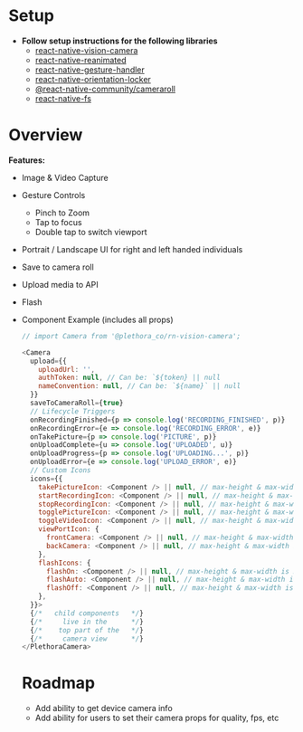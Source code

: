 # Setup

- **Follow setup instructions for the following libraries**
  - [react-native-vision-camera](https://github.com/mrousavy/react-native-vision-camera)
  - [react-native-reanimated](https://github.com/software-mansion/react-native-reanimated)
  - [react-native-gesture-handler](https://github.com/software-mansion/react-native-gesture-handler)
  - [react-native-orientation-locker](https://github.com/wonday/react-native-orientation-locker)
  - [@react-native-community/cameraroll](https://github.com/react-native-cameraroll/react-native-cameraroll)
  - [react-native-fs](https://github.com/itinance/react-native-fs)

# Overview

**Features:**

- Image & Video Capture
- Gesture Controls
  - Pinch to Zoom
  - Tap to focus
  - Double tap to switch viewport
- Portrait / Landscape UI for right and left handed individuals
- Save to camera roll
- Upload media to API
- Flash
- Component Example (includes all props)

  ```javascript
  // import Camera from '@plethora_co/rn-vision-camera';

  <Camera
    upload={{
      uploadUrl: '',
      authToken: null, // Can be: `${token} || null
      nameConvention: null, // Can be: `${name}` || null
    }}
    saveToCameraRoll={true}
    // Lifecycle Triggers
    onRecordingFinished={p => console.log('RECORDING_FINISHED', p)}
    onRecordingError={e => console.log('RECORDING_ERROR', e)}
    onTakePicture={p => console.log('PICTURE', p)}
    onUploadComplete={u => console.log('UPLOADED', u)}
    onUploadProgress={p => console.log('UPLOADING...', p)}
    onUploadError={e => console.log('UPLOAD_ERROR', e)}
    // Custom Icons
    icons={{
      takePictureIcon: <Component /> || null, // max-height & max-width is 90
      startRecordingIcon: <Component /> || null, // max-height & max-width is 90
      stopRecordingIcon: <Component /> || null, // max-height & max-width is 90
      togglePictureIcon: <Component /> || null, // max-height & max-width is 50
      toggleVideoIcon: <Component /> || null, // max-height & max-width is 50
      viewPortIcon: {
        frontCamera: <Component /> || null, // max-height & max-width is 50
        backCamera: <Component /> || null, // max-height & max-width is 50
      },
      flashIcons: {
        flashOn: <Component /> || null, // max-height & max-width is 50
        flashAuto: <Component /> || null, // max-height & max-width is 50
        flashOff: <Component /> || null, // max-height & max-width is 50
      },
    }}>
    {/*   child components   */}
    {/*     live in the      */}
    {/*    top part of the   */}
    {/*     camera view      */}
  </PlethoraCamera>
  ```

  # Roadmap

  - Add ability to get device camera info
  - Add ability for users to set their camera props for quality, fps, etc
